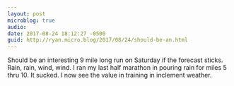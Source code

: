 ```yaml
---
layout: post
microblog: true
audio: 
date: 2017-08-24 18:12:27 -0500
guid: http://ryan.micro.blog/2017/08/24/should-be-an.html
---
```

Should be an interesting 9 mile long run on Saturday if the forecast sticks. Rain, rain, wind, wind. I ran my last half marathon in pouring rain for miles 5 thru 10. It sucked. I now see the value in training in inclement weather. 
